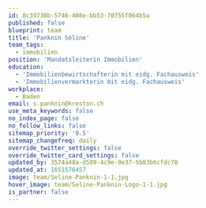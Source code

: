```yaml
---
id: 8c39730b-5746-408e-bb53-70755f064b5a
published: false
blueprint: team
title: 'Panknin Séline'
team_tags:
  - immobilien
position: 'Mandatsleiterin Immobilien'
education:
  - 'Immobilienbewirtschafterin mit eidg. Fachausweis'
  - 'Immobilienvermarkterin mit eidg. Fachausweis'
workplace:
  - Baden
email: s.panknin@kreston.ch
use_meta_keywords: false
no_index_page: false
no_follow_links: false
sitemap_priority: '0.5'
sitemap_changefreq: daily
override_twitter_settings: false
override_twitter_card_settings: false
updated_by: 3574a48a-d509-4c9e-9e37-5b83b6cfdc78
updated_at: 1651576457
image: team/Seline-Panknin-1-1.jpg
hover_image: team/Seline-Panknin-Logo-1-1.jpg
is_partner: false
---
```

